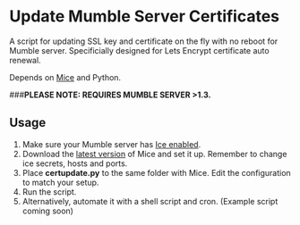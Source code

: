 # Update Mumble Server Certificates
A script for updating SSL key and certificate on the fly with no reboot for Mumble server. Specificially designed for Lets Encrypt certificate auto renewal.

Depends on [Mice](https://wiki.mumble.info/wiki/Mice) and Python.

###**PLEASE NOTE: REQUIRES MUMBLE SERVER >1.3.**

## Usage

1. Make sure your Mumble server has [Ice enabled](https://wiki.mumble.info/wiki/Ice#Getting_ready_to_use_Ice).
2. Download the [latest version](https://github.com/mumble-voip/mumble-scripts/blob/master/Helpers/mice.py) of Mice and set it up. Remember to change ice secrets, hosts and ports.
3. Place **certupdate.py** to the same folder with Mice. Edit the configuration to match your setup.
4. Run the script. 
5. Alternatively, automate it with a shell script and cron. (Example script coming soon)
